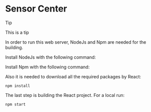 # Sensor Center
> [!TIP]
> This is a tip

In order to run this web server, NodeJs and Npm are needed for the building.

Install NodeJs with the following command:

Install Npm with the following command:

Also it is needed to download all the required packages by React:

`npm install`

The last step is building the React project. For a local run:

`npm start`

